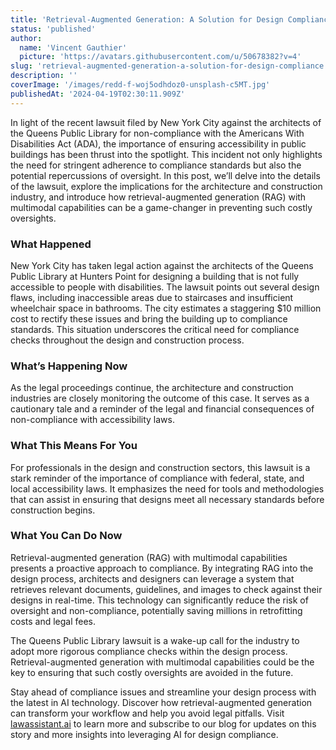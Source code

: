 ```yaml
---
title: 'Retrieval-Augmented Generation: A Solution for Design Compliance'
status: 'published'
author:
  name: 'Vincent Gauthier'
  picture: 'https://avatars.githubusercontent.com/u/50678382?v=4'
slug: 'retrieval-augmented-generation-a-solution-for-design-compliance'
description: ''
coverImage: '/images/redd-f-woj5odhdoz0-unsplash-c5MT.jpg'
publishedAt: '2024-04-19T02:30:11.909Z'
---
```


In light of the recent lawsuit filed by New York City against the architects of the Queens Public Library for non-compliance with the Americans With Disabilities Act (ADA), the importance of ensuring accessibility in public buildings has been thrust into the spotlight. This incident not only highlights the need for stringent adherence to compliance standards but also the potential repercussions of oversight. In this post, we’ll delve into the details of the lawsuit, explore the implications for the architecture and construction industry, and introduce how retrieval-augmented generation (RAG) with multimodal capabilities can be a game-changer in preventing such costly oversights.

### **What Happened**

New York City has taken legal action against the architects of the Queens Public Library at Hunters Point for designing a building that is not fully accessible to people with disabilities. The lawsuit points out several design flaws, including inaccessible areas due to staircases and insufficient wheelchair space in bathrooms. The city estimates a staggering $10 million cost to rectify these issues and bring the building up to compliance standards. This situation underscores the critical need for compliance checks throughout the design and construction process.

### **What’s Happening Now**

As the legal proceedings continue, the architecture and construction industries are closely monitoring the outcome of this case. It serves as a cautionary tale and a reminder of the legal and financial consequences of non-compliance with accessibility laws.

### **What This Means For You**

For professionals in the design and construction sectors, this lawsuit is a stark reminder of the importance of compliance with federal, state, and local accessibility laws. It emphasizes the need for tools and methodologies that can assist in ensuring that designs meet all necessary standards before construction begins.

### **What You Can Do Now**

Retrieval-augmented generation (RAG) with multimodal capabilities presents a proactive approach to compliance. By integrating RAG into the design process, architects and designers can leverage a system that retrieves relevant documents, guidelines, and images to check against their designs in real-time. This technology can significantly reduce the risk of oversight and non-compliance, potentially saving millions in retrofitting costs and legal fees.

The Queens Public Library lawsuit is a wake-up call for the industry to adopt more rigorous compliance checks within the design process. Retrieval-augmented generation with multimodal capabilities could be the key to ensuring that such costly oversights are avoided in the future.

Stay ahead of compliance issues and streamline your design process with the latest in AI technology. Discover how retrieval-augmented generation can transform your workflow and help you avoid legal pitfalls. Visit [lawassistant.ai](https://www.perplexity.ai/search#) to learn more and subscribe to our blog for updates on this story and more insights into leveraging AI for design compliance.